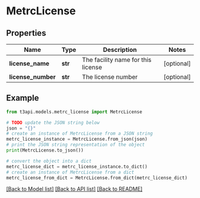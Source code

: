 # MetrcLicense


## Properties

Name | Type | Description | Notes
------------ | ------------- | ------------- | -------------
**license_name** | **str** | The facility name for this license | [optional] 
**license_number** | **str** | The license number | [optional] 

## Example

```python
from t3api.models.metrc_license import MetrcLicense

# TODO update the JSON string below
json = "{}"
# create an instance of MetrcLicense from a JSON string
metrc_license_instance = MetrcLicense.from_json(json)
# print the JSON string representation of the object
print(MetrcLicense.to_json())

# convert the object into a dict
metrc_license_dict = metrc_license_instance.to_dict()
# create an instance of MetrcLicense from a dict
metrc_license_from_dict = MetrcLicense.from_dict(metrc_license_dict)
```
[[Back to Model list]](../README.md#documentation-for-models) [[Back to API list]](../README.md#documentation-for-api-endpoints) [[Back to README]](../README.md)


